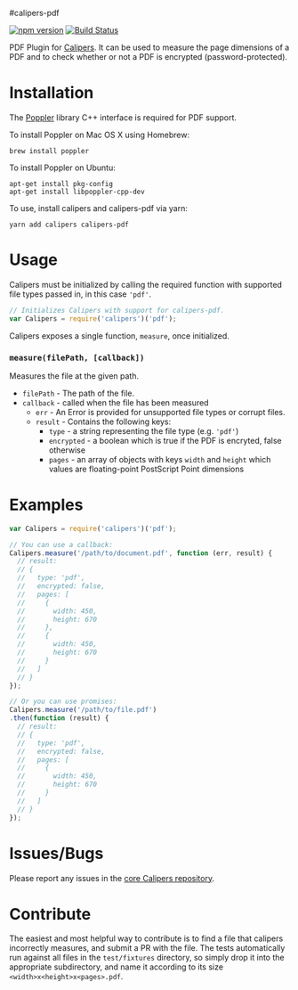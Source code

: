 #calipers-pdf

[![npm version](https://badge.fury.io/js/calipers-pdf.svg)](http://badge.fury.io/js/calipers-pdf) [![Build Status](https://travis-ci.org/calipersjs/calipers-pdf.svg?branch=master)](https://travis-ci.org/calipersjs/calipers-pdf)

PDF Plugin for [Calipers](https://github.com/calipersjs/calipers). It can be
used to measure the page dimensions of a PDF and to check whether or not a PDF
is encrypted (password-protected).

# Installation

The [Poppler](http://poppler.freedesktop.org/) library C++ interface is required for PDF support.

To install Poppler on Mac OS X using Homebrew:

```
brew install poppler
```

To install Poppler on Ubuntu:

```
apt-get install pkg-config
apt-get install libpoppler-cpp-dev
```

To use, install calipers and calipers-pdf via yarn:

```
yarn add calipers calipers-pdf
```

# Usage

Calipers must be initialized by calling the required function with supported
file types passed in, in this case `'pdf'`.

```javascript
// Initializes Calipers with support for calipers-pdf.
var Calipers = require('calipers')('pdf');
```

Calipers exposes a single function, `measure`, once initialized.

### `measure(filePath, [callback])`

Measures the file at the given path.
- `filePath` - The path of the file.
- `callback` - called when the file has been measured
  - `err` - An Error is provided for unsupported file types or corrupt files.
  - `result` - Contains the following keys:
    - `type` - a string representing the file type (e.g. `'pdf'`)
    - `encrypted` - a boolean which is true if the PDF is encryted, false otherwise
    - `pages` - an array of objects with keys `width` and `height` which values
      are floating-point PostScript Point dimensions

# Examples

```js
var Calipers = require('calipers')('pdf');

// You can use a callback:
Calipers.measure('/path/to/document.pdf', function (err, result) {
  // result:
  // {
  //   type: 'pdf',
  //   encrypted: false,
  //   pages: [
  //     {
  //       width: 450,
  //       height: 670
  //     },
  //     {
  //       width: 450,
  //       height: 670
  //     }
  //   ]
  // }
});

// Or you can use promises:
Calipers.measure('/path/to/file.pdf')
.then(function (result) {
  // result:
  // {
  //   type: 'pdf',
  //   encrypted: false,
  //   pages: [
  //     {
  //       width: 450,
  //       height: 670
  //     }
  //   ]
  // }
});
```

# Issues/Bugs

Please report any issues in the [core Calipers repository](https://github.com/calipersjs/calipers/issues).

# Contribute

The easiest and most helpful way to contribute is to find a file that calipers incorrectly measures, and submit a PR with the file. The tests automatically run against all files in the `test/fixtures` directory, so simply drop it into the appropriate subdirectory, and name it according to its size `<width>x<height>x<pages>.pdf`.
